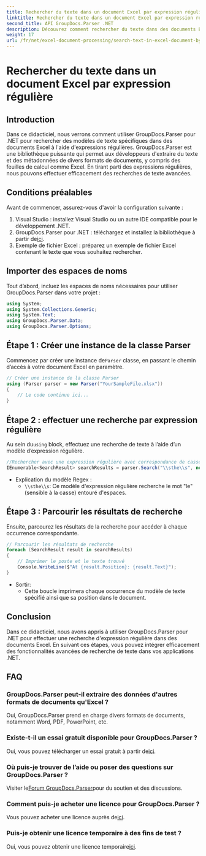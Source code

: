 ```yaml
---
title: Rechercher du texte dans un document Excel par expression régulière
linktitle: Rechercher du texte dans un document Excel par expression régulière
second_title: API GroupDocs.Parser .NET
description: Découvrez comment rechercher du texte dans des documents Excel à l'aide d'expressions régulières avec GroupDocs.Parser pour .NET. Effectuez efficacement des recherches de texte avancées.
weight: 17
url: /fr/net/excel-document-processing/search-text-in-excel-document-by-regular-expression/
---
```


# Rechercher du texte dans un document Excel par expression régulière

## Introduction
Dans ce didacticiel, nous verrons comment utiliser GroupDocs.Parser pour .NET pour rechercher des modèles de texte spécifiques dans des documents Excel à l'aide d'expressions régulières. GroupDocs.Parser est une bibliothèque puissante qui permet aux développeurs d'extraire du texte et des métadonnées de divers formats de documents, y compris des feuilles de calcul comme Excel. En tirant parti des expressions régulières, nous pouvons effectuer efficacement des recherches de texte avancées.
## Conditions préalables
Avant de commencer, assurez-vous d'avoir la configuration suivante :
1. Visual Studio : installez Visual Studio ou un autre IDE compatible pour le développement .NET.
2.  GroupDocs.Parser pour .NET : téléchargez et installez la bibliothèque à partir de[ici](https://releases.groupdocs.com/parser/net/).
3. Exemple de fichier Excel : préparez un exemple de fichier Excel contenant le texte que vous souhaitez rechercher.

## Importer des espaces de noms
Tout d’abord, incluez les espaces de noms nécessaires pour utiliser GroupDocs.Parser dans votre projet :
```csharp
using System;
using System.Collections.Generic;
using System.Text;
using GroupDocs.Parser.Data;
using GroupDocs.Parser.Options;
```
## Étape 1 : Créer une instance de la classe Parser
 Commencez par créer une instance de`Parser` classe, en passant le chemin d’accès à votre document Excel en paramètre.
```csharp
// Créer une instance de la classe Parser
using (Parser parser = new Parser("YourSampleFile.xlsx"))
{
    // Le code continue ici...
}
```
## Étape 2 : effectuer une recherche par expression régulière
 Au sein du`using` block, effectuez une recherche de texte à l’aide d’un modèle d’expression régulière.
```csharp
//Rechercher avec une expression régulière avec correspondance de casse
IEnumerable<SearchResult> searchResults = parser.Search("\\sthe\\s", new SearchOptions(true, false, true));
```
- Explication du modèle Regex :
  - `\\sthe\\s`: Ce modèle d'expression régulière recherche le mot "le" (sensible à la casse) entouré d'espaces.
## Étape 3 : Parcourir les résultats de recherche
Ensuite, parcourez les résultats de la recherche pour accéder à chaque occurrence correspondante.
```csharp
// Parcourir les résultats de recherche
foreach (SearchResult result in searchResults)
{
    // Imprimer le poste et le texte trouvé
    Console.WriteLine($"At {result.Position}: {result.Text}");
}
```
- Sortir:
  - Cette boucle imprimera chaque occurrence du modèle de texte spécifié ainsi que sa position dans le document.

## Conclusion
Dans ce didacticiel, nous avons appris à utiliser GroupDocs.Parser pour .NET pour effectuer une recherche d'expression régulière dans des documents Excel. En suivant ces étapes, vous pouvez intégrer efficacement des fonctionnalités avancées de recherche de texte dans vos applications .NET.

## FAQ
### GroupDocs.Parser peut-il extraire des données d'autres formats de documents qu'Excel ?
Oui, GroupDocs.Parser prend en charge divers formats de documents, notamment Word, PDF, PowerPoint, etc.
### Existe-t-il un essai gratuit disponible pour GroupDocs.Parser ?
 Oui, vous pouvez télécharger un essai gratuit à partir de[ici](https://releases.groupdocs.com/).
### Où puis-je trouver de l’aide ou poser des questions sur GroupDocs.Parser ?
 Visiter le[Forum GroupDocs.Parser](https://forum.groupdocs.com/c/parser/17)pour du soutien et des discussions.
### Comment puis-je acheter une licence pour GroupDocs.Parser ?
 Vous pouvez acheter une licence auprès de[ici](https://purchase.groupdocs.com/buy).
### Puis-je obtenir une licence temporaire à des fins de test ?
 Oui, vous pouvez obtenir une licence temporaire[ici](https://purchase.groupdocs.com/temporary-license/).